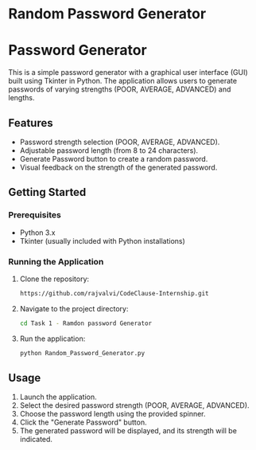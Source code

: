 # Random Password Generator

# Password Generator

This is a simple password generator with a graphical user interface (GUI) built using Tkinter in Python. The application allows users to generate passwords of varying strengths (POOR, AVERAGE, ADVANCED) and lengths.

## Features

- Password strength selection (POOR, AVERAGE, ADVANCED).
- Adjustable password length (from 8 to 24 characters).
- Generate Password button to create a random password.
- Visual feedback on the strength of the generated password.

## Getting Started

### Prerequisites

- Python 3.x
- Tkinter (usually included with Python installations)

### Running the Application

1. Clone the repository:

    ```bash
    https://github.com/rajvalvi/CodeClause-Internship.git
    ```

2. Navigate to the project directory:

    ```bash
    cd Task 1 - Ramdon password Generator
    ```

3. Run the application:

    ```bash
    python Random_Password_Generator.py
    ```

## Usage

1. Launch the application.
2. Select the desired password strength (POOR, AVERAGE, ADVANCED).
3. Choose the password length using the provided spinner.
4. Click the "Generate Password" button.
5. The generated password will be displayed, and its strength will be indicated.

